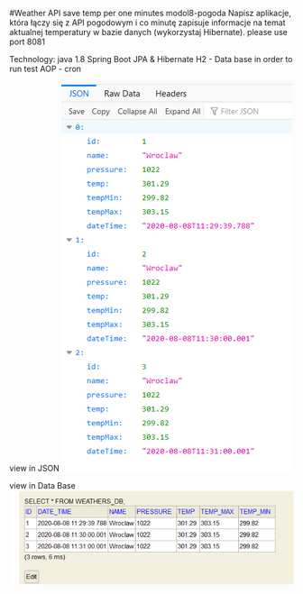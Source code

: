 #Weather API save temp per one minutes modol8-pogoda
Napisz aplikacje, która łączy się z API pogodowym 
i co minutę zapisuje informacje na temat aktualnej 
temperatury w bazie danych (wykorzystaj Hibernate).
please use port 8081

Technology:
java 1.8
Spring Boot
JPA & Hibernate
H2 - Data base in order to run test
AOP - cron

view in JSON
![images](https://github.com/Iwona007/modol8-pogoda/blob/master/images/JSON-view.PNG)

view in Data Base
![images](https://github.com/Iwona007/modol8-pogoda/blob/master/images/DB-view.PNG)
